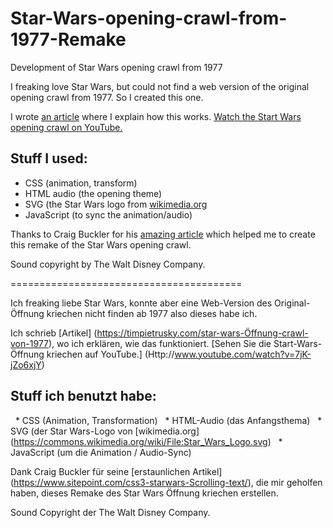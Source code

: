 Star-Wars-opening-crawl-from-1977-Remake
========================================

Development of Star Wars opening crawl from 1977

I freaking love Star Wars, but could not find a web version of the original opening crawl from 1977. So I created this one.

I wrote [an article](https://timpietrusky.com/star-wars-opening-crawl-from-1977) where I explain how this works.
[Watch the Start Wars opening crawl on YouTube.](https://www.youtube.com/watch?v=7jK-jZo6xjY)

## Stuff I used:
 * CSS (animation, transform)
 * HTML audio (the opening theme)
 * SVG (the Star Wars logo from [wikimedia.org](https://commons.wikimedia.org/wiki/File:Star_Wars_Logo.svg)
 * JavaScript (to sync the animation/audio)

Thanks to Craig Buckler for his [amazing article](https://www.sitepoint.com/css3-starwars-scrolling-text/ ) which helped me to create this remake of the Star Wars opening crawl.

Sound copyright by The Walt Disney Company.

========================================

Ich freaking liebe Star Wars, konnte aber eine Web-Version des Original-Öffnung kriechen nicht finden ab 1977 also dieses habe ich.

Ich schrieb [Artikel] (https://timpietrusky.com/star-wars-Öffnung-crawl-von-1977), wo ich erklären, wie das funktioniert.
[Sehen Sie die Start-Wars-Öffnung kriechen auf YouTube.] (Http://www.youtube.com/watch?v=7jK-jZo6xjY)

## Stuff ich benutzt habe:
  * CSS (Animation, Transformation)
  * HTML-Audio (das Anfangsthema)
  * SVG (der Star Wars-Logo von [wikimedia.org] (https://commons.wikimedia.org/wiki/File:Star_Wars_Logo.svg)
  * JavaScript (um die Animation / Audio-Sync)

Dank Craig Buckler für seine [erstaunlichen Artikel] (https://www.sitepoint.com/css3-starwars-Scrolling-text/), die mir geholfen haben, dieses Remake des Star Wars Öffnung kriechen erstellen.

Sound Copyright der The Walt Disney Company.
